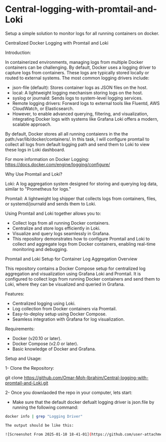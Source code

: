 # Central-logging-with-promtail-and-Loki
Setup a simple solution to monitor logs for all running containers on docker.

Centralized Docker Logging with Promtail and Loki

Introduction:

In containerized environments, managing logs from multiple Docker containers can be challenging. By default, Docker uses a logging driver to capture logs from containers. These logs are typically stored locally or routed to external systems. The most common logging drivers include:

- json-file (default): Stores container logs as JSON files on the host.
- local: A lightweight logging mechanism storing logs on the host.
- syslog or journald: Sends logs to system-level logging services.
- Remote logging drivers: Forward logs to external tools like Fluentd, AWS CloudWatch, or Elasticsearch.
- However, to enable advanced querying, filtering, and visualization, integrating Docker logs with systems like Grafana Loki offers a modern, scalable approach.
  

By default, Docker stores all all running contaienrs in the the path:/var/lib/docker/containers/. In this task, I will configure promtail to collect all logs from default logging path and send them to Loki to view these logs in Loki dashboard.

For more information on Docker Logging: https://docs.docker.com/engine/logging/configure/ 


Why Use Promtail and Loki?

Loki: A log aggregation system designed for storing and querying log data, similar to "Prometheus for logs."

Promtail: A lightweight log shipper that collects logs from containers, files, or systemd/journald and sends them to Loki.

Using Promtail and Loki together allows you to:

- Collect logs from all running Docker containers.
- Centralize and store logs efficiently in Loki.
- Visualize and query logs seamlessly in Grafana.
- This repository demonstrates how to configure Promtail and Loki to collect and aggregate logs from Docker containers, enabling real-time monitoring and debugging.

Promtail and Loki Setup for Container Log Aggregation
Overview

This repository contains a Docker Compose setup for centralized log aggregation and visualization using Grafana Loki and Promtail. It is configured to collect logs from running Docker containers and send them to Loki, where they can be visualized and queried in Grafana.

Features:
- Centralized logging using Loki.
- Log collection from Docker containers via Promtail.
- Easy-to-deploy setup using Docker Compose.
- Seamless integration with Grafana for log visualization.

Requirements:
- Docker (v20.10 or later).
- Docker Compose (v2.0 or later).
- Basic knowledge of Docker and Grafana.

Setup and Usage:

1- Clone the Repository:

git clone https://github.com/Omar-Moh-Ibrahim/Central-logging-with-promtail-and-Loki.git 


2- Once you downlaoded the repo in your computer, lets start:

- Make sure that the default docker defualt logging driver is json.file by running the following command:

```bash
docker info | grep "Logging Driver" 

The output should be like this:

![Screenshot From 2025-01-10 18-41-01](https://github.com/user-attachments/assets/a2d3e4de-6818-49c4-a01a-9cbc14a3bb16)
